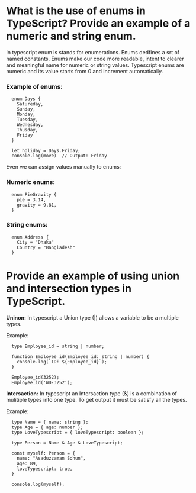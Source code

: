 # What is the use of enums in TypeScript? Provide an example of a numeric and string enum.

In typescript enum is stands for enumerations. Enums dedfines a srt of named constants. Enums make our code more readable, intent to clearer and meaningful name for numeric or string values. 
Typescript enums are numeric and its value starts from 0 and increment automatically.

### Example of enums:

```
  enum Days {
    Satureday,
    Sunday,
    Monday,
    Tuesday,
    Wednesday,
    Thusday,
    Friday
  }

  let holiday = Days.Friday;
  console.log(move)  // Output: Friday

  ```
Even we can assign values manually to enums:

### Numeric enums:
```
  enum PieGravity {
    pie = 3.14,
    gravity = 9.81,
  }
```

### String enums:
```
  enum Address {
    City = "Dhaka"
    Country = "Bangladesh"
  }
```




# Provide an example of using union and intersection types in TypeScript.

**Uninon:** In typescript a Union type (|) allows a variable to be a multiple types.

Example: 

  ```
    type Employee_id = string | number;

    function Employee_id(Employee_id: string | number) {
      console.log(`ID: ${Employee_id}`);
    }

    Employee_id(3252);
    Employee_id('WD-3252');

  ```
    


**Intersaction:** In typescript an Intersaction type (&) is a combination of mulitiple types into one type. To get output it must be satisfy all the types.

Example: 

  ```
    type Name = { name: string };
    type Age = { age: number };
    type LoveTypescript = { loveTypescript: boolean };

    type Person = Name & Age & LoveTypescript;

    const myself: Person = {
      name: "Asaduzzaman Sohun",
      age: 89,
      loveTypescript: true,
    }

    console.log(myself);

  ```
    

